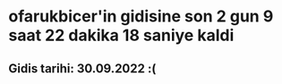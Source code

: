 # ofarukbicer'in gidisine son 2 gun 9 saat 22 dakika 18 saniye kaldi

## Gidis tarihi: 30.09.2022 :(
